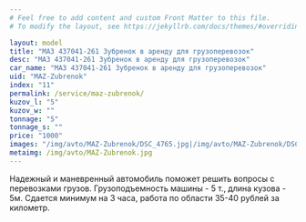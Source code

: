 ```yaml
---
# Feel free to add content and custom Front Matter to this file.
# To modify the layout, see https://jekyllrb.com/docs/themes/#overriding-theme-defaults

layout: model
title: "МАЗ 437041-261 Зубренок в аренду для грузоперевозок"
desc: "МАЗ 437041-261 Зубренок в аренду для грузоперевозок"
car_name: "МАЗ 437041-261 Зубренок в аренду для грузоперевозок"
uid: "MAZ-Zubrenok"
index: "11"
permalink: /service/maz-zubrenok/
kuzov_l: "5"
kuzov_w: ""
tonnage: "5"
tonnage_s: ""
price: "1000"
images: "/img/avto/MAZ-Zubrenok/DSC_4765.jpg|/img/avto/MAZ-Zubrenok/DSC_4767.jpg"
metaimg: /img/avto/MAZ-Zubrenok.jpg
---
```


Надежный и маневренный автомобиль поможет решить вопросы с перевозками грузов. 
Грузоподъемность машины - 5 т., длина кузова - 5м. 
Сдается минимум на 3 часа, работа по области 35-40 рублей за километр.